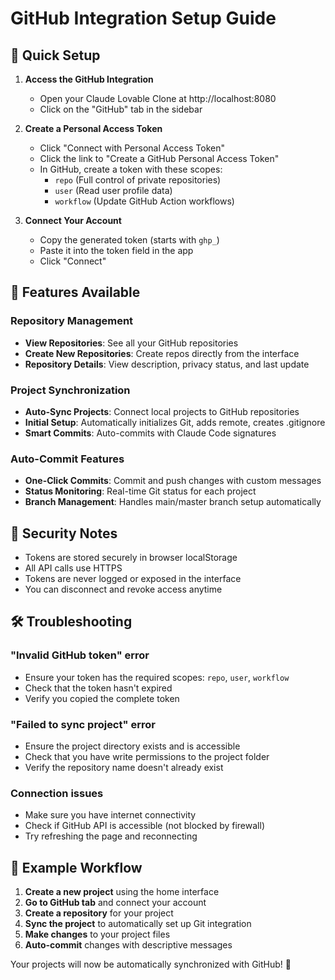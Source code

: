 # GitHub Integration Setup Guide

## 🚀 Quick Setup

1. **Access the GitHub Integration**
   - Open your Claude Lovable Clone at http://localhost:8080
   - Click on the "GitHub" tab in the sidebar

2. **Create a Personal Access Token**
   - Click "Connect with Personal Access Token"
   - Click the link to "Create a GitHub Personal Access Token"
   - In GitHub, create a token with these scopes:
     - `repo` (Full control of private repositories)
     - `user` (Read user profile data)
     - `workflow` (Update GitHub Action workflows)

3. **Connect Your Account**
   - Copy the generated token (starts with `ghp_`)
   - Paste it into the token field in the app
   - Click "Connect"

## 🔧 Features Available

### Repository Management
- **View Repositories**: See all your GitHub repositories
- **Create New Repositories**: Create repos directly from the interface
- **Repository Details**: View description, privacy status, and last update

### Project Synchronization
- **Auto-Sync Projects**: Connect local projects to GitHub repositories
- **Initial Setup**: Automatically initializes Git, adds remote, creates .gitignore
- **Smart Commits**: Auto-commits with Claude Code signatures

### Auto-Commit Features
- **One-Click Commits**: Commit and push changes with custom messages
- **Status Monitoring**: Real-time Git status for each project
- **Branch Management**: Handles main/master branch setup automatically

## 🔐 Security Notes

- Tokens are stored securely in browser localStorage
- All API calls use HTTPS
- Tokens are never logged or exposed in the interface
- You can disconnect and revoke access anytime

## 🛠 Troubleshooting

### "Invalid GitHub token" error
- Ensure your token has the required scopes: `repo`, `user`, `workflow`
- Check that the token hasn't expired
- Verify you copied the complete token

### "Failed to sync project" error
- Ensure the project directory exists and is accessible
- Check that you have write permissions to the project folder
- Verify the repository name doesn't already exist

### Connection issues
- Make sure you have internet connectivity
- Check if GitHub API is accessible (not blocked by firewall)
- Try refreshing the page and reconnecting

## 📝 Example Workflow

1. **Create a new project** using the home interface
2. **Go to GitHub tab** and connect your account
3. **Create a repository** for your project
4. **Sync the project** to automatically set up Git integration
5. **Make changes** to your project files
6. **Auto-commit** changes with descriptive messages

Your projects will now be automatically synchronized with GitHub! 🎉